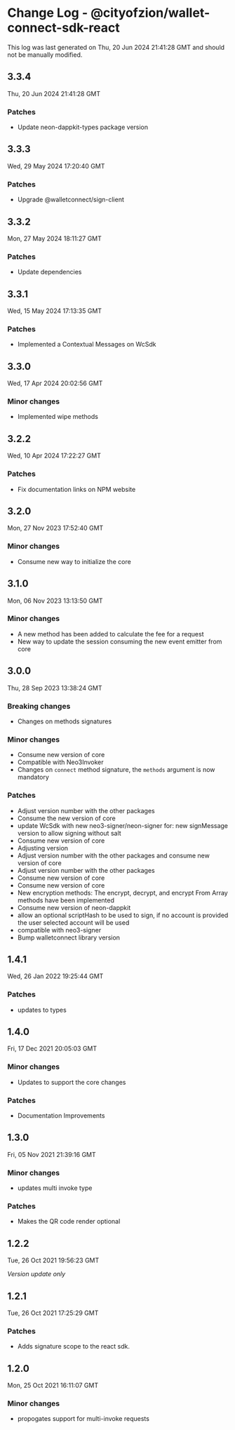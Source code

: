 # Change Log - @cityofzion/wallet-connect-sdk-react

This log was last generated on Thu, 20 Jun 2024 21:41:28 GMT and should not be manually modified.

## 3.3.4
Thu, 20 Jun 2024 21:41:28 GMT

### Patches

- Update neon-dappkit-types package version

## 3.3.3
Wed, 29 May 2024 17:20:40 GMT

### Patches

- Upgrade @walletconnect/sign-client 

## 3.3.2
Mon, 27 May 2024 18:11:27 GMT

### Patches

- Update dependencies

## 3.3.1
Wed, 15 May 2024 17:13:35 GMT

### Patches

- Implemented a Contextual Messages on WcSdk

## 3.3.0
Wed, 17 Apr 2024 20:02:56 GMT

### Minor changes

- Implemented wipe methods

## 3.2.2
Wed, 10 Apr 2024 17:22:27 GMT

### Patches

- Fix documentation links on NPM website

## 3.2.0
Mon, 27 Nov 2023 17:52:40 GMT

### Minor changes

- Consume new way to initialize the core

## 3.1.0
Mon, 06 Nov 2023 13:13:50 GMT

### Minor changes

- A new method has been added to calculate the fee for a request
- New way to update the session consuming the new event emitter from core

## 3.0.0
Thu, 28 Sep 2023 13:38:24 GMT

### Breaking changes

- Changes on methods signatures

### Minor changes

- Consume new version of core
- Compatible with Neo3Invoker
- Changes on `connect` method signature, the `methods` argument is now mandatory

### Patches

- Adjust version number with the other packages
- Consume the new version of core
- update WcSdk with new neo3-signer/neon-signer for: new signMessage version to allow signing without salt
- Consume new version of core
- Adjusting version
- Adjust version number with the other packages and consume new version of core
- Adjust version number with the other packages
- Consume new version of core
- Consume new version of core
- New encryption methods: The encrypt, decrypt, and encrypt From Array methods have been implemented
- Consume new version of neon-dappkit
- allow an optional scriptHash to be used to sign, if no account is provided the user selected account will be used
- compatible with neo3-signer
- Bump walletconnect library version

## 1.4.1
Wed, 26 Jan 2022 19:25:44 GMT

### Patches

- updates to types

## 1.4.0
Fri, 17 Dec 2021 20:05:03 GMT

### Minor changes

- Updates to support the core changes

### Patches

- Documentation Improvements

## 1.3.0
Fri, 05 Nov 2021 21:39:16 GMT

### Minor changes

- updates multi invoke type

### Patches

- Makes the QR code render optional

## 1.2.2
Tue, 26 Oct 2021 19:56:23 GMT

_Version update only_

## 1.2.1
Tue, 26 Oct 2021 17:25:29 GMT

### Patches

- Adds signature scope to the react sdk.

## 1.2.0
Mon, 25 Oct 2021 16:11:07 GMT

### Minor changes

- propogates support for multi-invoke requests

